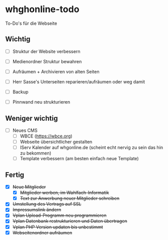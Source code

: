 # whghonline-todo
To-Do's für die Webseite

## Wichtig

- [ ] Struktur der Website verbessern

- [ ] Medienordner Struktur bewahren

- [ ] Aufräumen + Archivieren von alten Seiten

- [ ] Herr Sasse's Unterseiten reparieren/aufräumen oder weg damit

- [ ] Backup

- [ ] Pinnwand neu strukturieren

## Weniger wichtig

- [ ] Neues CMS
  - [ ] WBCE (https://wbce.org)
  - [ ] Webseite übersichtlicher gestalten
  - [ ] IServ Kalender auf whgonline.de (scheint echt nervig zu sein das hin zu bekommen)
  - [ ] Template verbessern (am besten einfach neue Template)

## Fertig

- [x] ~~Neue Mitglieder~~
  - [x] ~~Mitglieder werben, im Wahlfach-Informatik~~
  - [x] ~~Text zur Anwerbung neuer Mitglieder schreiben~~
- [x] ~~Umstellung des Vertrags auf SSL~~
- [x] ~~Impressumslink ändern~~
- [x] ~~Vplan Upload-Programm neu programmieren~~
- [x] ~~Vplan Datenbank restrukturieren und Daten übertragen~~
- [X] ~~Vplan PHP Version updaten bis unbestimmt~~
- [x] ~~Webseitenordner aufräumen~~
